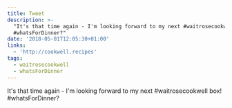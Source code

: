 ```yaml
---
title: Tweet
description: >-
  "It's that time again - I'm looking forward to my next #waitrosecookwell box! 
  #whatsForDinner?"
date: '2018-05-01T12:05:30+01:00'
links:
  - 'http://cookwell.recipes'
tags:
  - waitrosecookwell
  - whatsForDinner
---
```

It's that time again - I'm looking forward to my next #waitrosecookwell box!  #whatsForDinner?

